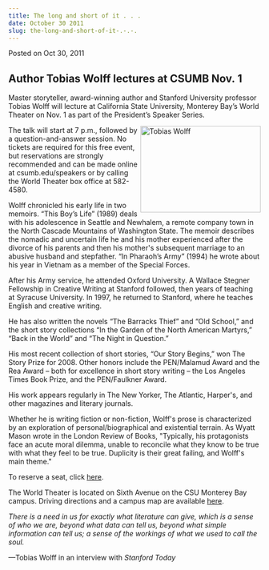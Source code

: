 ```yaml
---
title: The long and short of it . . .
date: October 30 2011
slug: the-long-and-short-of-it-.-.-.
---
```


 



<span class="date">Posted on Oct 30, 2011    </span>
<h2>Author Tobias Wolff lectures at CSUMB Nov.&#xA0;1</h2>
<p>Master storyteller, award-winning author and Stanford University
professor Tobias Wolff will lecture at California State University,
Monterey Bay&#x2019;s World Theater on Nov. 1 as part of the President&#x2019;s
Speaker Series.</p>
<p><img alt="Tobias Wolff" src="https://news.csumb.edu/sites/default/files/65/attachments/news/images/240px-tobiaswolff.jpg" style="float:right; width:240px; height:173px">The talk will
start at 7 p.m., followed by a question-and-answer session. No
tickets are required for this free event, but reservations are
strongly recommended and can be made online at csumb.edu/speakers
or by calling the World Theater box office at 582-4580.</img></p>
<p>Wolff chronicled his early life in two memoirs. &#x201C;This Boy&#x2019;s
Life&#x201D; (1989) deals with his adolescence in Seattle and Newhalem, a
remote company town in the North Cascade Mountains of Washington
State. The memoir describes the nomadic and uncertain life he and
his mother experienced after the divorce of his parents and then
his mother&apos;s subsequent marriage to an abusive husband and
stepfather. &#x201C;In Pharaoh&#x2019;s Army&#x201D; (1994) he wrote about his year in
Vietnam as a member of the Special Forces.</p>
<p>After his Army service, he attended Oxford University. A Wallace
Stegner Fellowship in Creative Writing at Stanford followed, then
years of teaching at Syracuse University. In 1997, he returned to
Stanford, where he teaches English and creative writing.</p>
<p>He has also written the novels &#x201C;The Barracks Thief&#x201D; and &#x201C;Old
School,&#x201D; and the short story collections &#x201C;In the Garden of the
North American Martyrs,&#x201D; &#x201C;Back in the World&#x201D; and &#x201C;The Night in
Question.&#x201D;</p>
<p>His most recent collection of short stories, &#x201C;Our Story Begins,&#x201D;
won The Story Prize for 2008. Other honors include the PEN/Malamud
Award and the Rea Award &#x2013; both for excellence in short story
writing &#x2013; the Los Angeles Times Book Prize, and the PEN/Faulkner
Award.</p>
<p>His work appears regularly in The New Yorker, The Atlantic,
Harper&apos;s, and other magazines and literary journals.</p>
<p>Whether he is writing fiction or non-fiction, Wolff&apos;s prose is
characterized by an exploration of personal/biographical and
existential terrain. As Wyatt Mason wrote in the London Review of
Books, &quot;Typically, his protagonists face an acute moral dilemma,
unable to reconcile what they know to be true with what they feel
to be true. Duplicity is their great failing, and Wolff&apos;s main
theme.&quot;</p>
<p>To reserve a seat, click <a href="https://rsvp.csumb.edu/index.php?eid=69" rel="nofollow">here</a>.</p>
<p>The World Theater is located on Sixth Avenue on the CSU Monterey
Bay campus. Driving directions and a campus map are available
<a href="https://csumb.edu/map" rel="nofollow">here</a>.</p>
<p><em>There is a need in us for exactly what literature can give,
which is a sense of who we are, beyond what data can tell us,
beyond what simple information can tell us; a sense of the workings
of what we used to call the soul.</em></p>
<p>&#x2014;Tobias Wolff in an interview with <em>Stanford Today</em></p>
<p>&#xA0;</p>
<p>&#xA0;</p>
<p><br>
&#xA0;</br></p>





```
